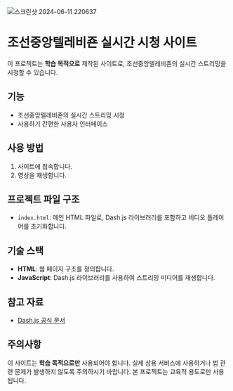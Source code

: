 ![스크린샷 2024-06-11 220637](https://github.com/newhajinyoon/KCTV/assets/61103309/54650727-1d72-4a1e-a613-bfe13050868d)

# 조선중앙텔레비죤 실시간 시청 사이트

이 프로젝트는 **학습 목적으로** 제작된 사이트로, 조선중앙텔레비죤의 실시간 스트리밍을 시청할 수 있습니다. 

## 기능

- 조선중앙텔레비죤의 실시간 스트리밍 시청
- 사용하기 간편한 사용자 인터페이스

## 사용 방법

1. 사이트에 접속합니다.
2. 영상을 재생합니다.

## 프로젝트 파일 구조

- `index.html`: 메인 HTML 파일로, Dash.js 라이브러리를 포함하고 비디오 플레이어를 초기화합니다.

## 기술 스택

- **HTML**: 웹 페이지 구조를 정의합니다.
- **JavaScript**: Dash.js 라이브러리를 사용하여 스트리밍 미디어를 재생합니다.

## 참고 자료

- [Dash.js 공식 문서](https://dashif.org/docs/)
 
## 주의사항

이 사이트는 **학습 목적으로만** 사용되어야 합니다. 실제 상용 서비스에 사용하거나 법 관련 문제가 발생하지 않도록 주의하시기 바랍니다. 본 프로젝트는 교육적 용도로만 사용됩니다.
